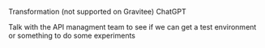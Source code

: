 Transformation (not supported on Gravitee)
ChatGPT

Talk with the API managment team to see if we can get a test environment or something to do some experiments








